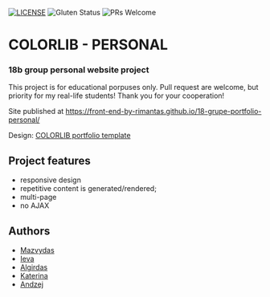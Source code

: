 [![LICENSE](https://img.shields.io/badge/license-MIT-blue.svg?style=flat-square)](https://github.com/belauzas/HTML5-website-template/blob/master/LICENSE.md)
![Gluten Status](https://img.shields.io/badge/Gluten-Free-green.svg)
![PRs Welcome](https://img.shields.io/badge/PRs-welcome-brightgreen.svg)

# COLORLIB - PERSONAL
### 18b group personal website project

This project is for educational porpuses only. Pull request are welcome, but priority for my real-life students! Thank you for your cooperation!

Site published at https://front-end-by-rimantas.github.io/18-grupe-portfolio-personal/

Design: [COLORLIB portfolio template](https://colorlib.com/preview/theme/personal/)


## Project features
- responsive design
- repetitive content is generated/rendered;
- multi-page
- no AJAX

## Authors
- [Mazvydas](https://github.com/Slashass)
- [Ieva](https://github.com/IevaRugine)
- [Algirdas](https://github.com/AlgisP)
- [Katerina](https://github.com/Katerynukr)
- [Andzej](https://github.com/Andzej-F)